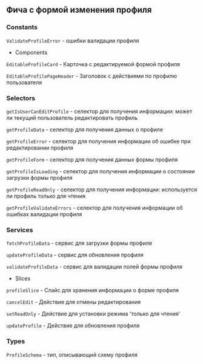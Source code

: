 ## Фича с формой изменения профиля

### Constants

`ValidateProfileError` - ошибки валидации профиля

- Components

`EditableProfileCard` - Карточка с редактируемой формой профиля

`EditableProfilePageHeader` - Заголовок с действиями по профилю пользователя

### Selectors

`getIsUserCanEditProfile` - селектор для получения информации: может ли текущий пользователь редактировать профиль

`getProfileData` - селектор для получения данных о профиле

`getProfileError` - селектор для получения информации об ошибке при редактировании профиля

`getProfileForm` - селектор для получения данных формы профиля

`getProfileIsLoading` - селектор для получения информации о состоянии загрузки формы профиля

`getProfileReadOnly` - селектор для получения информации: используется ли профиль только для чтения

`getProfileValidateErrors` - селектор для получения информации об ошибках валидации профиля

### Services

`fetchProfileData` - сервис для загрузки формы профиля

`updateProfileData` - сервис для обновления профиля

`validateProfileData` - сервис для валидации полей формы профиля

- Slices

`profileSlice` - Слайс для хранения информации о форме профиля

`cancelEdit` - Действие для отмены редактирования

`setReadOnly` - Действие для установки режима 'только для чтения'

`updateProfile` - Действие для обновления профиля

### Types

`ProfileSchema` - тип, описывающий схему профиля
